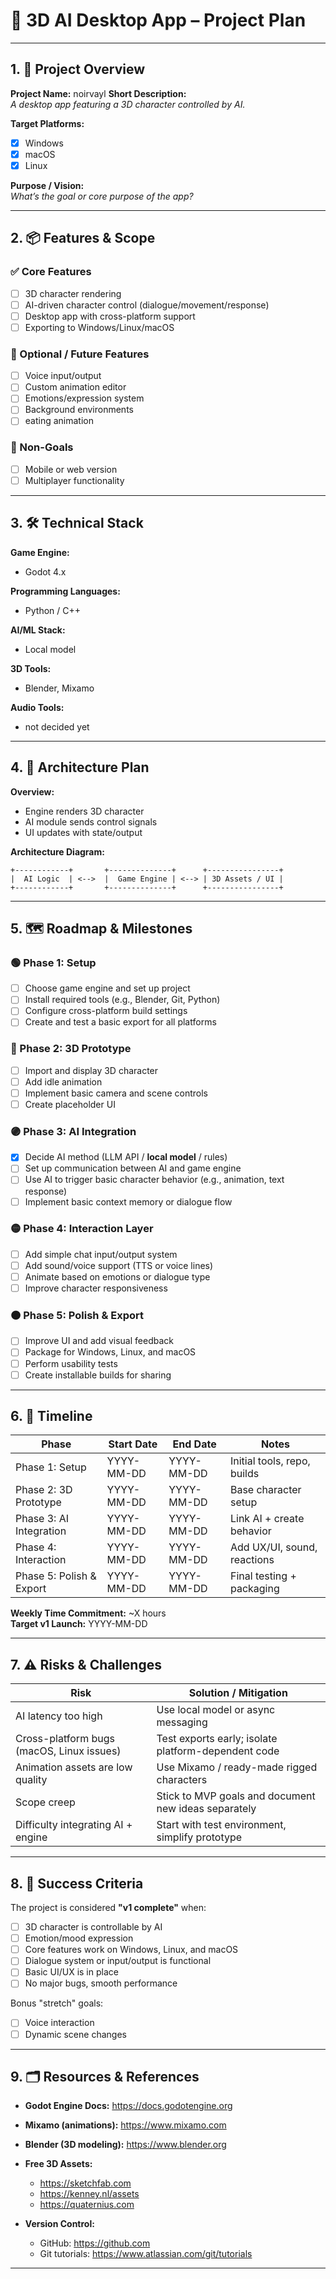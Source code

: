 
# 🧠 3D AI Desktop App – Project Plan

---

## 1. 🎯 Project Overview

**Project Name:**  noirvayl
**Short Description:**  
_A desktop app featuring a 3D character controlled by AI._

**Target Platforms:**  
- [x] Windows  
- [x] macOS  
- [x] Linux  

**Purpose / Vision:**  
_What’s the goal or core purpose of the app?_  

---

## 2. 📦 Features & Scope

### ✅ Core Features
- [ ] 3D character rendering
- [ ] AI-driven character control (dialogue/movement/response)
- [ ] Desktop app with cross-platform support
- [ ] Exporting to Windows/Linux/macOS

### 🌱 Optional / Future Features
- [ ] Voice input/output
- [ ] Custom animation editor
- [ ] Emotions/expression system
- [ ] Background environments
- [ ] eating animation

### 🚫 Non-Goals
- [ ] Mobile or web version  
- [ ] Multiplayer functionality  

---

## 3. 🛠️ Technical Stack

**Game Engine:**  
- Godot 4.x 

**Programming Languages:**  
- Python / C++

**AI/ML Stack:**  
- Local model

**3D Tools:**  
- Blender, Mixamo

**Audio Tools:**  
- not decided yet

---

## 4. 🧱 Architecture Plan

**Overview:**
- Engine renders 3D character
- AI module sends control signals
- UI updates with state/output

**Architecture Diagram:**

```plaintext
+------------+       +--------------+      +----------------+
|  AI Logic  | <-->  |  Game Engine | <--> | 3D Assets / UI |
+------------+       +--------------+      +----------------+

```
---

## 5. 🗺️ Roadmap & Milestones

### 🟢 Phase 1: Setup
- [ ] Choose game engine and set up project
- [ ] Install required tools (e.g., Blender, Git, Python)
- [ ] Configure cross-platform build settings
- [ ] Create and test a basic export for all platforms

### 🔵 Phase 2: 3D Prototype
- [ ] Import and display 3D character
- [ ] Add idle animation
- [ ] Implement basic camera and scene controls
- [ ] Create placeholder UI

### 🟣 Phase 3: AI Integration
- [x] Decide AI method (LLM API / **local model** / rules)
- [ ] Set up communication between AI and game engine
- [ ] Use AI to trigger basic character behavior (e.g., animation, text response)
- [ ] Implement basic context memory or dialogue flow

### 🟡 Phase 4: Interaction Layer
- [ ] Add simple chat input/output system
- [ ] Add sound/voice support (TTS or voice lines)
- [ ] Animate based on emotions or dialogue type
- [ ] Improve character responsiveness

### 🟠 Phase 5: Polish & Export
- [ ] Improve UI and add visual feedback
- [ ] Package for Windows, Linux, and macOS
- [ ] Perform usability tests
- [ ] Create installable builds for sharing

---

## 6. 📅 Timeline

| Phase        | Start Date | End Date   | Notes                   |
|--------------|------------|------------|--------------------------|
| Phase 1: Setup          | YYYY-MM-DD | YYYY-MM-DD | Initial tools, repo, builds     |
| Phase 2: 3D Prototype   | YYYY-MM-DD | YYYY-MM-DD | Base character setup            |
| Phase 3: AI Integration | YYYY-MM-DD | YYYY-MM-DD | Link AI + create behavior       |
| Phase 4: Interaction    | YYYY-MM-DD | YYYY-MM-DD | Add UX/UI, sound, reactions     |
| Phase 5: Polish & Export| YYYY-MM-DD | YYYY-MM-DD | Final testing + packaging       |

**Weekly Time Commitment:** ~X hours  
**Target v1 Launch:** YYYY-MM-DD

---

## 7. ⚠️ Risks & Challenges

| Risk                                      | Solution / Mitigation                           |
|-------------------------------------------|--------------------------------------------------|
| AI latency too high                       | Use local model or async messaging              |
| Cross-platform bugs (macOS, Linux issues) | Test exports early; isolate platform-dependent code |
| Animation assets are low quality          | Use Mixamo / ready-made rigged characters       |
| Scope creep                               | Stick to MVP goals and document new ideas separately |
| Difficulty integrating AI + engine        | Start with test environment, simplify prototype |

---

## 8. 🏁 Success Criteria

The project is considered **"v1 complete"** when:
- [ ] 3D character is controllable by AI
- [ ] Emotion/mood expression
- [ ] Core features work on Windows, Linux, and macOS
- [ ] Dialogue system or input/output is functional
- [ ] Basic UI/UX is in place
- [ ] No major bugs, smooth performance

Bonus "stretch" goals:
- [ ] Voice interaction
- [ ] Dynamic scene changes

---

## 9. 🗂️ Resources & References

- **Godot Engine Docs:** https://docs.godotengine.org
- **Mixamo (animations):** https://www.mixamo.com
- **Blender (3D modeling):** https://www.blender.org
- **Free 3D Assets:**  
  - https://sketchfab.com  
  - https://kenney.nl/assets  
  - https://quaternius.com

- **Version Control:**  
  - GitHub: https://github.com  
  - Git tutorials: https://www.atlassian.com/git/tutorials

---

